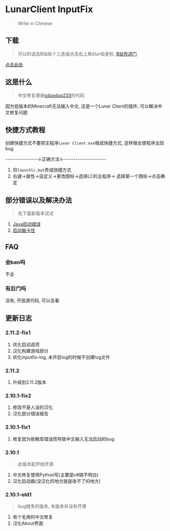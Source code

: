 # LunarClient InputFix

> Write in Chinese

## 下载

> 可以的话去B站给个三连或点击右上角Star给星标, [B站传送门](https://www.bilibili.com/read/cv17100937)

[点击此处](https://github.com/chenmy1903/LunarClient/releases)

## 这是什么

> 中文修复感谢[sduoduo233](https://github.com/sduoduo233/LunarInputFix)的代码

因为低版本的Minecraft无法输入中文, 这是一个Lunar Client的插件, 可以解决中文修复问题

## 快捷方式教程

创建快捷方式不要把主程序`Lunar Client.exe`做成快捷方式, 这样做会使程序出现bug

----------------↓正确方法↓---------------------

1. 将`launchlc.bat`弄成快捷方式
2. 右键->属性->自定义->更改图标->选择LC的主程序-> 选择第一个图标->点击确定

## 部分错误以及解决办法

> 先下载新版本试试

1. [Java启动错误](help/java-launch-failed.md)
2. [启动器卡住](help/launcher-failed.md)

## FAQ

### 会ban吗

不会

### 有后门吗

没有, 开放源代码, 可以去看

## 更新日志

### 2.11.2-fix1

1. 优化启动选项
2. 汉化构建游戏部分
3. 优化inputfix-log, 未开启log的时候不创建log文件

### 2.11.2

1. 升级到2.11.2版本

### 2.10.1-fix2

1. 修改不是人话的汉化
2. 汉化部分错误报告

### 2.10.1-fix1

1. 修复因为依赖库错误而导致中文输入无法启动的bug

### 2.10.1

> 此版本起开始开源

1. 中文修复使用Python写(主要是c#搞不明白)
2. 汉化启动器(没汉化的地方就是改不了的地方)

### 2.10.1-old1

> bug贼多的版本, 本版本并没有开源

1. 有个毛用的中文修复
2. 汉化About界面
